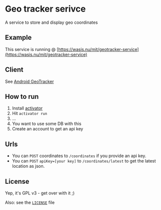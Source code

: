 # Geo tracker serivce

A service to store and display geo coordinates

## Example

This service is running @ [https://wasis.nu/mit/geotracker-service](https://wasis.nu/mit/geotracker-service)

## Client

See [Android GeoTracker](https://github.com/sne11ius/GeoTracker)

## How to run

1. Install [activator](https://www.playframework.com/documentation/2.3.x/Installing)
2. Hit `activator run`
3. ...
4. You want to use some DB with this
5. Create an account to get an api key

## Urls

* You can `POST` coordinates to `/coordinates` if you provide an api key.
* You can `POST` `apiKey=[your key]` to `/coordinates/latest` to get
the latest location as json.

## License

Yep, it's GPL v3 - get over with it ;)

Also: see the [`LICENSE`](https://raw.githubusercontent.com/sne11ius/geotracker-service/master/LICENSE) file
